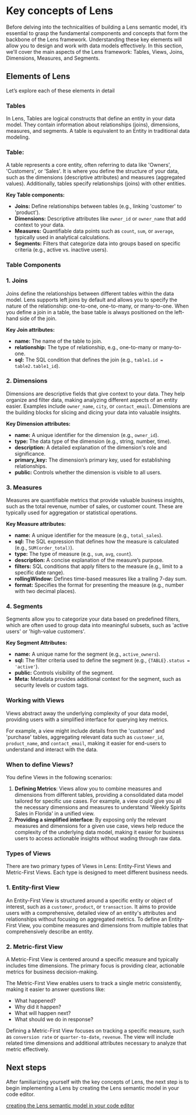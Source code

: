 # Key concepts of Lens

Before delving into the technicalities of building a Lens semantic model, it’s essential to grasp the fundamental components and concepts that form the backbone of the Lens framework. Understanding these key elements will allow you to design and work with data models effectively. In this section, we'll cover the main aspects of the Lens framework: Tables, Views, Joins, Dimensions, Measures, and Segments.

## Elements of Lens

Let’s explore each of these elements in detail

### **Tables**

In Lens, Tables are logical constructs that define an entity in your data model. They contain information about relationships (joins), dimensions, measures, and segments. A table is equivalent to an Entity in traditional data modeling.

### **Table:**

A table represents a core entity, often referring to data like 'Owners', 'Customers', or 'Sales'. It is where you define the structure of your data, such as the dimensions (descriptive attributes) and measures (aggregated values). Additionally, tables specify relationships (joins) with other entities.

**Key Table components:**

- **Joins:** Define relationships between tables (e.g., linking 'customer' to 'product').
- **Dimensions:** Descriptive attributes like `owner_id` or `owner_name` that add context to your data.
- **Measures:** Quantifiable data points such as `count`, `sum`, or `average`, typically used in analytical calculations.
- **Segments:** Filters that categorize data into groups based on specific criteria (e.g., active vs. inactive users).

### **Table Components**

### **1. Joins**

Joins define the relationships between different tables within the data model. Lens supports left joins by default and allows you to specify the nature of the relationship: one-to-one, one-to-many, or many-to-one. When you define a join in a table, the base table is always positioned on the left-hand side of the join.

**Key Join attributes:**

- **name:** The name of the table to join.
- **relationship:** The type of relationship, e.g., one-to-many or many-to-one.
- **sql:** The SQL condition that defines the join (e.g., `table1.id = table2.table1_id`).

### **2. Dimensions**

Dimensions are descriptive fields that give context to your data. They help organize and filter data, making analyzing different aspects of an entity easier. Examples include `owner_name`, `city`, or `contact_email`. Dimensions are the building blocks for slicing and dicing your data into valuable insights.

**Key Dimension attributes:**

- **name:** A unique identifier for the dimension (e.g., `owner_id`).
- **type:** The data type of the dimension (e.g., string, number, time).
- **description:** A detailed explanation of the dimension's role and significance.
- **primary_key:** The dimension’s primary key, used for establishing relationships.
- **public:** Controls whether the dimension is visible to all users.

### **3. Measures**

Measures are quantifiable metrics that provide valuable business insights, such as the total revenue, number of sales, or customer count. These are typically used for aggregation or statistical operations.

**Key Measure attributes:**

- **name:** A unique identifier for the measure (e.g., `total_sales`).
- **sql:** The SQL expression that defines how the measure is calculated (e.g., `SUM(order_total)`).
- **type:** The type of measure (e.g., `sum`, `avg`, `count`).
- **description:** A concise explanation of the measure’s purpose.
- **filters:** SQL conditions that apply filters to the measure (e.g., limit to a specific date range).
- **rollingWindow:** Defines time-based measures like a trailing 7-day sum.
- **format:** Specifies the format for presenting the measure (e.g., number with two decimal places).

### **4. Segments**

Segments allow you to categorize your data based on predefined filters, which are often used to group data into meaningful subsets, such as 'active users' or 'high-value customers'.

**Key Segment Attributes:**

- **name:** A unique name for the segment (e.g., `active_owners`).
- **sql:** The filter criteria used to define the segment (e.g., `{TABLE}.status = 'active'`).
- **public:** Controls visibility of the segment.
- **Meta:** Metadata provides additional context for the segment, such as security levels or custom tags.

### **Working with Views**

Views abstract away the underlying complexity of your data model, providing users with a simplified interface for querying key metrics. 

For example, a view might include details from the 'customer' and 'purchase' tables, aggregating relevant data such as `customer_id`, `product_name`, and `contact_email`, making it easier for end-users to understand and interact with the data.

### **When to define Views?**
You define Views in the following scenarios:

1. **Defining Metrics**:
Views allow you to combine measures and dimensions from different tables, providing a consolidated data model tailored for specific use cases. For example, a view could give you all the necessary dimensions and measures to understand 'Weekly Spirits Sales in Florida' in a unified view.
2. **Providing a simplified interface**:
By exposing only the relevant measures and dimensions for a given use case, views help reduce the complexity of the underlying data model, making it easier for business users to access actionable insights without wading through raw data.

### **Types of Views**

There are two primary types of Views in Lens: Entity-First Views and Metric-First Views. Each type is designed to meet different business needs.

### **1. Entity-first View**

An Entity-First View is structured around a specific entity or object of interest, such as a `customer`, `product`, or `transaction`. It aims to provide users with a comprehensive, detailed view of an entity's attributes and relationships without focusing on aggregated metrics. To define an Entity-First View, you combine measures and dimensions from multiple tables that comprehensively describe an entity. 

### **2. Metric-first View**

A Metric-First View is centered around a specific measure and typically includes time dimensions. The primary focus is providing clear, actionable metrics for business decision-making.

The Metric-First View enables users to track a single metric consistently, making it easier to answer questions like:

- What happened?
- Why did it happen?
- What will happen next?
- What should we do in response?

Defining a Metric-First View focuses on tracking a specific measure, such as `conversion rate` or `quarter-to-date`, `revenue`. The view will include related time dimensions and additional attributes necessary to analyze that metric effectively.

## Next steps

After familiarizing yourself with the key concepts of Lens, the next step is to begin implementing a Lens by creating the Lens semantic model in your code editor.

[creating the Lens semantic model in your code editor](/learn/dp_developer_learn_track/create_semantic_model/create_lens_folder/)
